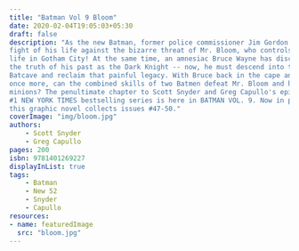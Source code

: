 ```yaml
---
title: "Batman Vol 9 Bloom"
date: 2020-02-04T19:05:03+05:30
draft: false
description: "As the new Batman, former police commissioner Jim Gordon is in for the
fight of his life against the bizarre threat of Mr. Bloom, who controls plant
life in Gotham City! At the same time, an amnesiac Bruce Wayne has discovered
the truth of his past as the Dark Knight -- now, he must descend into the
Batcave and reclaim that painful legacy. With Bruce back in the cape and cowl
once more, can the combined skills of two Batmen defeat Mr. Bloom and his
minions? The penultimate chapter to Scott Snyder and Greg Capullo's epic
#1 NEW YORK TIMES bestselling series is here in BATMAN VOL. 9. Now in paperback,
this graphic novel collects issues #47-50."
coverImage: "img/bloom.jpg"
authors:
    - Scott Snyder
    - Greg Capullo
pages: 200
isbn: 9781401269227
displayInList: true
tags:
    - Batman
    - New 52
    - Snyder
    - Capullo
resources:
- name: featuredImage
  src: "bloom.jpg"
---
```


